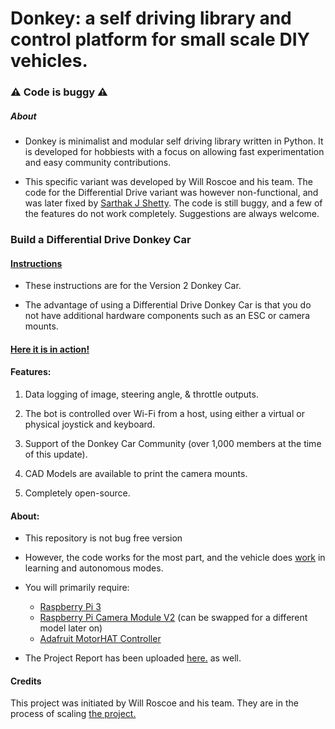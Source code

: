# Donkey: a self driving library and control platform for small scale DIY vehicles. 

### :warning: Code is buggy :warning:

##### About

- Donkey is minimalist and modular self driving library written in Python. It is developed for hobbiests with a focus on allowing fast experimentation and easy community contributions.  

- This specific variant was developed by Will Roscoe and his team. The code for the Differential Drive variant was however non-functional, and was later fixed by [Sarthak J Shetty](https://www.github.com/SarthakJShetty "Yours truly"). The code is still buggy, and a few of the features do not work completely. Suggestions are always welcome.

### Build a Differential Drive Donkey Car

#### [Instructions](https://docs.google.com/document/d/11IPqZcDcLTd2mtYaR5ONpDxFgL9Y1nMNTDvEarST8Wk/edit# "How to build your own")
- These instructions are for the Version 2 Donkey Car.

- The advantage of using a Differential Drive Donkey Car is that you do not have additional hardware components such as an ESC or camera mounts.

#### [Here it is in action!](https://youtu.be/0Sid7q3nsWY "Check it out!")

#### Features:
1. Data logging of image, steering angle, & throttle outputs. 

2. The bot is controlled over Wi-Fi from a host, using either a virtual or physical joystick and keyboard.

3. Support of the Donkey Car Community (over 1,000 members at the time of this update).

4. CAD Models are available to print the camera mounts.

5. Completely open-source.

#### About:
- This repository is not bug free version

- However, the code works for the most part, and the vehicle does [work](https://youtu.be/0Sid7q3nsWY "Check it out!") in learning and autonomous modes.

- You will primarily require:
	- [Raspberry Pi 3](https://goo.gl/W2Hrkb "Raspberry Pi Version 3")
	- [Raspberry Pi Camera Module V2](https://goo.gl/frghxB "Raspberry Pi Camera") (can be swapped for a different model later on)
	- [Adafruit MotorHAT Controller](https://goo.gl/ofLpUK "Adafruit MotorHAT Controller")

- The Project Report has been uploaded [here.](https://github.com/SarthakJShetty/My-Donkey/blob/master/Project_Report/NITK_Summer_Report.pdf "Project Report") as well. 

#### Credits
This project was initiated by Will Roscoe and his team. They are in the process of scaling [the project.](https://www.donkeycar.com "Donkey-Car")